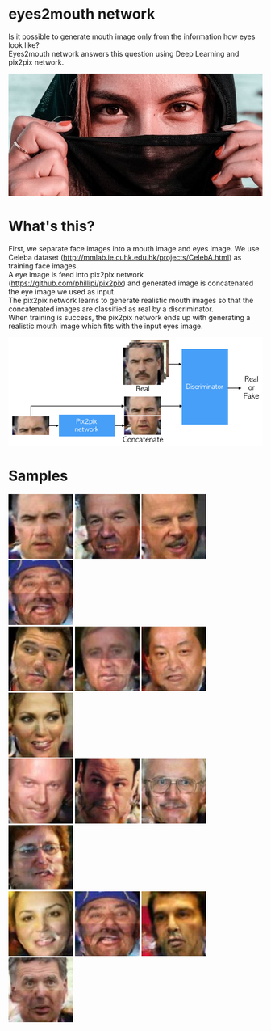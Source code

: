# eyes2mouth network
Is it possible to generate mouth image only from the information how eyes look like?  
Eyes2mouth network answers this question using Deep Learning and pix2pix network.

!["a"](images/woman.jpg)

# What's this?
First, we separate face images into a mouth image and eyes image.
We use Celeba dataset (http://mmlab.ie.cuhk.edu.hk/projects/CelebA.html) as training face images.  
A eye image is feed into pix2pix network (https://github.com/phillipi/pix2pix) and generated image is concatenated the eye image we used as input.  
The pix2pix network learns to generate realistic mouth images so that the concatenated images are classified as real by a discriminator.  
When training is success, the pix2pix network ends up with generating a realistic mouth image which fits with the input eyes image.

!["a"](images/architecture.jpg)

# Samples
!["01"](images/test_0001.png)
!["02"](images/test_0002.png)
!["03"](images/test_0003.png)
!["04"](images/test_0004.png)  
!["05"](images/test_0005.png)
!["05"](images/test_0006.png)
!["05"](images/test_0007.png)
!["05"](images/test_0008.png)  
!["05"](images/test_0009.png)
!["05"](images/test_0010.png)
!["05"](images/test_0011.png)
!["05"](images/test_0012.png)  
!["05"](images/test_0013.png)
!["05"](images/test_0004.png)
!["05"](images/test_0015.png)
!["05"](images/test_0016.png)

